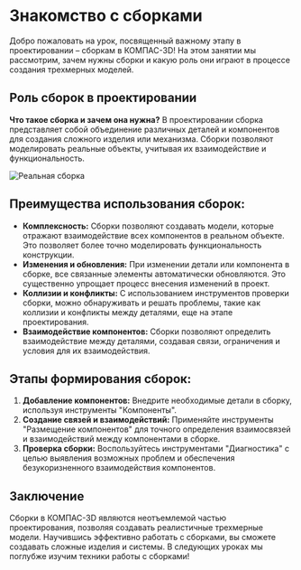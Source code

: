 # Знакомство с сборками

Добро пожаловать на урок, посвященный важному этапу в проектировании – сборкам в КОМПАС-3D! На этом занятии мы рассмотрим, зачем нужны сборки и какую роль они играют в процессе создания трехмерных моделей.

## Роль сборок в проектировании

**Что такое сборка и зачем она нужна?** В проектировании сборка представляет собой объединение различных деталей и компонентов для создания сложного изделия или механизма. Сборки позволяют моделировать реальные объекты, учитывая их взаимодействие и функциональность.

![Реальная сборка](https://github.com/NotACat1/COMPASS-3D-courses/assets/113008873/599d8c92-df38-4e8c-9fa2-742206a37d15)

## Преимущества использования сборок:

- **Комплексность:** Сборки позволяют создавать модели, которые отражают взаимодействие всех компонентов в реальном объекте. Это позволяет более точно моделировать функциональность конструкции.
- **Изменения и обновления:** При изменении детали или компонента в сборке, все связанные элементы автоматически обновляются. Это существенно упрощает процесс внесения изменений в проект.
- **Коллизии и конфликты:** С использованием инструментов проверки сборки, можно обнаруживать и решать проблемы, такие как коллизии и конфликты между деталями, еще на этапе проектирования.
- **Взаимодействие компонентов:** Сборки позволяют определить взаимодействие между деталями, создавая связи, ограничения и условия для их взаимодействия.

## Этапы формирования сборок:

1. **Добавление компонентов:** Внедрите необходимые детали в сборку, используя инструменты "Компоненты".
2. **Создание связей и взаимодействий:** Применяйте инструменты "Размещение компонентов" для точного определения взаимосвязей и взаимодействий между компонентами в сборке.
3. **Проверка сборки:** Воспользуйтесь инструментами "Диагностика" с целью выявления возможных проблем и обеспечения безукоризненного взаимодействия компонентов.

## Заключение

Сборки в КОМПАС-3D являются неотъемлемой частью проектирования, позволяя создавать реалистичные трехмерные модели. Научившись эффективно работать с сборками, вы сможете создавать сложные изделия и системы. В следующих уроках мы поглубже изучим техники работы с сборками!
